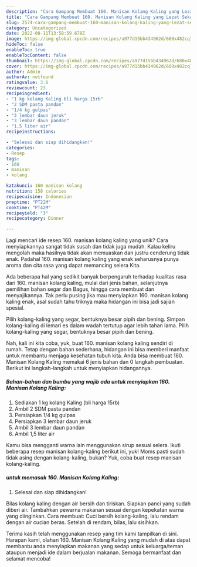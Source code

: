 ```yaml
---
description: "Cara Gampang Membuat 160. Manisan Kolang Kaling yang Lezat Sekali"
title: "Cara Gampang Membuat 160. Manisan Kolang Kaling yang Lezat Sekali"
slug: 2574-cara-gampang-membuat-160-manisan-kolang-kaling-yang-lezat-sekali
category: Uncategorized
date: 2022-08-11T13:58:59.678Z
image: https://img-global.cpcdn.com/recipes/a977d15bb434962d/680x482cq70/160-manisan-kolang-kaling-foto-resep-utama.jpg
hideToc: false
enableToc: true
enableTocContent: false
thumbnail: https://img-global.cpcdn.com/recipes/a977d15bb434962d/680x482cq70/160-manisan-kolang-kaling-foto-resep-utama.jpg
cover: https://img-global.cpcdn.com/recipes/a977d15bb434962d/680x482cq70/160-manisan-kolang-kaling-foto-resep-utama.jpg
author: Admin
authorAv: notfound
ratingvalue: 3.6
reviewcount: 23
recipeingredient:
- "1 kg kolang Kaling bli harga 15rb"
- "2 SDM pasta pandan"
- "1/4 kg gulpas"
- "3 lembar daun jeruk"
- "3 lembar daun pandan"
- "1,5 liter air"
recipeinstructions:

- "Selesai dan siap dihidangkan!"
categories:
- Resep
tags:
- 160
- manisan
- kolang

katakunci: 160 manisan kolang 
nutrition: 158 calories
recipecuisine: Indonesian
preptime: "PT22M"
cooktime: "PT42M"
recipeyield: "3"
recipecategory: Dinner

---
```





Lagi mencari ide resep 160. manisan kolang kaling yang unik? Cara menyiapkannya sangat tidak susah dan tidak juga mudah. Kalau keliru mengolah maka hasilnya tidak akan memuaskan dan justru cenderung tidak enak. Padahal 160. manisan kolang kaling yang enak seharusnya punya aroma dan cita rasa yang dapat memancing selera Kita.





Ada beberapa hal yang sedikit banyak berpengaruh terhadap kualitas rasa dari 160. manisan kolang kaling, mulai dari jenis bahan, selanjutnya pemilihan bahan segar dan Bagus, hingga cara membuat dan menyajikannya. Tak perlu pusing jika mau menyiapkan 160. manisan kolang kaling enak,      asal sudah tahu triknya maka hidangan ini bisa jadi sajian spesial.














Pilih kolang-kaling yang segar, bentuknya besar pipih dan bening. Simpan kolang-kaling di lemari es dalam wadah tertutup agar lebih tahan lama. Pilih kolang-kaling yang segar, bentuknya besar pipih dan bening.






Nah, kali ini kita coba, yuk, buat 160. manisan kolang kaling sendiri di rumah. Tetap dengan bahan sederhana, hidangan ini bisa memberi manfaat untuk membantu menjaga kesehatan tubuh kita. Anda bisa membuat 160. Manisan Kolang Kaling memakai 6 jenis bahan dan 0 langkah pembuatan. Berikut ini langkah-langkah untuk menyiapkan hidangannya.

<!--inarticleads1-->

##### Bahan-bahan dan bumbu yang wajib ada untuk menyiapkan 160. Manisan Kolang Kaling:

1. Sediakan 1 kg kolang Kaling (bli harga 15rb)
1. Ambil 2 SDM pasta pandan
1. Persiapkan 1/4 kg gulpas
1. Persiapkan 3 lembar daun jeruk
1. Ambil 3 lembar daun pandan
1. Ambil 1,5 liter air


Kamu bisa mengganti warna lain menggunakan sirup sesuai selera. Ikuti beberapa resep manisan kolang-kaling berikut ini, yuk! Moms pasti sudah tidak asing dengan kolang-kaling, bukan? Yuk, coba buat resep manisan kolang-kaling. 

<!--inarticleads2-->

#####  untuk memasak 160. Manisan Kolang Kaling:


1. Selesai dan siap dihidangkan!

Bilas kolang kaling dengan air bersih dan tiriskan. Siapkan panci yang sudah diberi air. Tambahkan pewarna makanan sesuai dengan kepekatan warna yang diinginkan. Cara membuat: Cuci bersih kolang-kaling, lalu rendam dengan air cucian beras. Setelah di rendam, bilas, lalu sisihkan. 

Terima kasih telah menggunakan resep yang tim kami tampilkan di sini. Harapan kami, olahan 160. Manisan Kolang Kaling yang mudah di atas dapat membantu anda menyiapkan makanan yang sedap untuk keluarga/teman ataupun menjadi ide dalam berjualan makanan. Semoga bermanfaat dan selamat mencoba!
